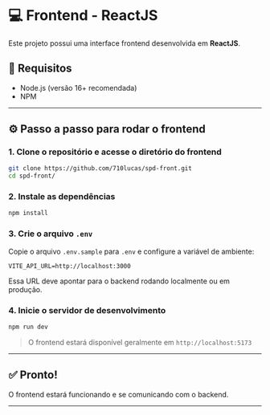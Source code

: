 # 💻 Frontend - ReactJS

Este projeto possui uma interface frontend desenvolvida em **ReactJS**.

## 🚀 Requisitos

- Node.js (versão 16+ recomendada)
- NPM

---

## ⚙️ Passo a passo para rodar o frontend

### 1. Clone o repositório e acesse o diretório do frontend

```bash
git clone https://github.com/710lucas/spd-front.git
cd spd-front/
```

### 2. Instale as dependências

```bash
npm install
```

### 3. Crie o arquivo `.env`

Copie o arquivo `.env.sample` para `.env` e configure a variável de ambiente:

```env
VITE_API_URL=http://localhost:3000
```

Essa URL deve apontar para o backend rodando localmente ou em produção.

### 4. Inicie o servidor de desenvolvimento

```bash
npm run dev
```

> O frontend estará disponível geralmente em `http://localhost:5173`

---

## ✅ Pronto!

O frontend estará funcionando e se comunicando com o backend. 

---

